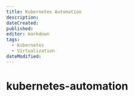 ```yaml
---
title: Kubernetes Automation
description: 
dateCreated: 
published: 
editor: markdown
tags:
  - Kubernetes
  - Virtualization
dateModified: 
---
```

# kubernetes-automation
